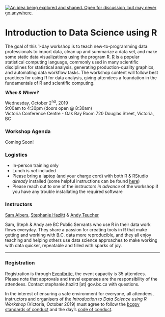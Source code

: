 <a id="devex-badge" rel="Inspiration" href="https://github.com/BCDevExchange/assets/blob/master/README.md"><img alt="An idea being explored and shaped. Open for discussion, but may never go anywhere." style="border-width:0" src="https://assets.bcdevexchange.org/images/badges/inspiration.svg" title="An idea being explored and shaped. Open for discussion, but may never go anywhere." /></a>

<!--
Copyright 2019 Province of British Columbia

This work is licensed under the Creative Commons Attribution 4.0 International License.
To view a copy of this license, visit http://creativecommons.org/licenses/by/4.0/.
-->

# Introduction to Data Science using R 

The goal of this 1-day workshop is to teach new-to-programming data professionals to import data, clean up and summarize a data set, and make some static data visualizations using the program R. [R](https://www.r-project.org/) is a popular statistical computing language, commonly used in many scientific disciplines for statistical analysis, generating production-quality graphics, and automating data workflow tasks. The workshop content will follow best practices for using R for data analysis, giving attendees a foundation in the fundamentals of R and scientific computing.

_**When & Where?**_ 

Wednesday, October 2<sup>nd</sup>, 2019  
9:00am to 4:30pm (doors open @ 8:30am)  
Victoria Conference Centre - Oak Bay Room 
720 Douglas Street, Victoria, BC    


### Workshop Agenda

Coming Soon!


### Logistics
- In-person training only
- Lunch is _not_ included
- Please bring a laptop (and your charge cord) with both R & RStudio _already_ installed (some helpful instructions can be found [here](https://github.com/bcgov/bcgov-data-science-resources/wiki/Installing-R-&-RStudio))
- Please reach out to one of the instructors _in advance_ of the workshop if you have any trouble installating the required software

### Instructors
[Sam Albers](https://github.com/boshek), [Stephanie Hazlitt](https://github.com/stephhazlitt) & [Andy Teucher](https://github.com/ateucher)

Sam, Steph & Andy are BC Public Servants who use R in their data work flows everyday. They share a passion for creating tools in R that make getting and working with B.C. data more reproducible, and they all enjoy teaching and helping others use data science approaches to make working with data quicker, repeatable and filled with sparks of joy. 


------

### Registration
Registration is through [Eventbrite](https://www.eventbrite.ca/e/introduction-to-data-science-in-r-tickets-72430837585), the event capacity is 35 attendees. Please note that approvals and travel expenses are the responsibility of the attendees. Contact stephanie.hazlitt [at] gov.bc.ca with questions.

In the interest of ensuring a safe environment for everyone, all attendees, instructors and organisers of the _Introduction to Data Science using R Workshop_ (Victoria, October 2019) must agree to follow the [bcgov standards of conduct](https://www2.gov.bc.ca/gov/content/careers-myhr/about-the-bc-public-service/ethics-standards-of-conduct/standards-of-conduct) and the day’s [code of conduct](https://www.contributor-covenant.org/version/1/4/code-of-conduct).
